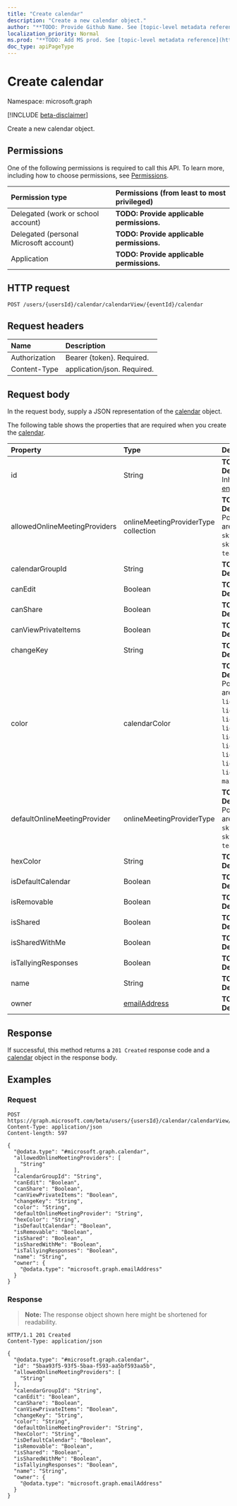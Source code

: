 ```yaml
---
title: "Create calendar"
description: "Create a new calendar object."
author: "**TODO: Provide Github Name. See [topic-level metadata reference](https://msgo.azurewebsites.net/add/document/guidelines/metadata.html#topic-level-metadata)**"
localization_priority: Normal
ms.prod: "**TODO: Add MS prod. See [topic-level metadata reference](https://msgo.azurewebsites.net/add/document/guidelines/metadata.html#topic-level-metadata)**"
doc_type: apiPageType
---
```


# Create calendar
Namespace: microsoft.graph

[!INCLUDE [beta-disclaimer](../../includes/beta-disclaimer.md)]

Create a new calendar object.

## Permissions
One of the following permissions is required to call this API. To learn more, including how to choose permissions, see [Permissions](/graph/permissions-reference).

|Permission type|Permissions (from least to most privileged)|
|:---|:---|
|Delegated (work or school account)|**TODO: Provide applicable permissions.**|
|Delegated (personal Microsoft account)|**TODO: Provide applicable permissions.**|
|Application|**TODO: Provide applicable permissions.**|

## HTTP request

<!-- {
  "blockType": "ignored"
}
-->
``` http
POST /users/{usersId}/calendar/calendarView/{eventId}/calendar
```

## Request headers
|Name|Description|
|:---|:---|
|Authorization|Bearer {token}. Required.|
|Content-Type|application/json. Required.|

## Request body
In the request body, supply a JSON representation of the [calendar](../resources/calendar.md) object.

The following table shows the properties that are required when you create the [calendar](../resources/calendar.md).

|Property|Type|Description|
|:---|:---|:---|
|id|String|**TODO: Add Description** Inherited from [entity](../resources/entity.md)|
|allowedOnlineMeetingProviders|onlineMeetingProviderType collection|**TODO: Add Description**. Possible values are: `unknown`, `skypeForBusiness`, `skypeForConsumer`, `teamsForBusiness`.|
|calendarGroupId|String|**TODO: Add Description**|
|canEdit|Boolean|**TODO: Add Description**|
|canShare|Boolean|**TODO: Add Description**|
|canViewPrivateItems|Boolean|**TODO: Add Description**|
|changeKey|String|**TODO: Add Description**|
|color|calendarColor|**TODO: Add Description**. Possible values are: `auto`, `lightBlue`, `lightGreen`, `lightOrange`, `lightGray`, `lightYellow`, `lightTeal`, `lightPink`, `lightBrown`, `lightRed`, `maxColor`.|
|defaultOnlineMeetingProvider|onlineMeetingProviderType|**TODO: Add Description**. Possible values are: `unknown`, `skypeForBusiness`, `skypeForConsumer`, `teamsForBusiness`.|
|hexColor|String|**TODO: Add Description**|
|isDefaultCalendar|Boolean|**TODO: Add Description**|
|isRemovable|Boolean|**TODO: Add Description**|
|isShared|Boolean|**TODO: Add Description**|
|isSharedWithMe|Boolean|**TODO: Add Description**|
|isTallyingResponses|Boolean|**TODO: Add Description**|
|name|String|**TODO: Add Description**|
|owner|[emailAddress](../resources/emailaddress.md)|**TODO: Add Description**|



## Response

If successful, this method returns a `201 Created` response code and a [calendar](../resources/calendar.md) object in the response body.

## Examples

### Request
<!-- {
  "blockType": "request",
  "name": "create_calendar_from_"
}
-->
``` http
POST https://graph.microsoft.com/beta/users/{usersId}/calendar/calendarView/{eventId}/calendar
Content-Type: application/json
Content-length: 597

{
  "@odata.type": "#microsoft.graph.calendar",
  "allowedOnlineMeetingProviders": [
    "String"
  ],
  "calendarGroupId": "String",
  "canEdit": "Boolean",
  "canShare": "Boolean",
  "canViewPrivateItems": "Boolean",
  "changeKey": "String",
  "color": "String",
  "defaultOnlineMeetingProvider": "String",
  "hexColor": "String",
  "isDefaultCalendar": "Boolean",
  "isRemovable": "Boolean",
  "isShared": "Boolean",
  "isSharedWithMe": "Boolean",
  "isTallyingResponses": "Boolean",
  "name": "String",
  "owner": {
    "@odata.type": "microsoft.graph.emailAddress"
  }
}
```


### Response
>**Note:** The response object shown here might be shortened for readability.
<!-- {
  "blockType": "response",
  "truncated": true,
  "@odata.type": "microsoft.graph.calendar"
}
-->
``` http
HTTP/1.1 201 Created
Content-Type: application/json

{
  "@odata.type": "#microsoft.graph.calendar",
  "id": "5baa93f5-93f5-5baa-f593-aa5bf593aa5b",
  "allowedOnlineMeetingProviders": [
    "String"
  ],
  "calendarGroupId": "String",
  "canEdit": "Boolean",
  "canShare": "Boolean",
  "canViewPrivateItems": "Boolean",
  "changeKey": "String",
  "color": "String",
  "defaultOnlineMeetingProvider": "String",
  "hexColor": "String",
  "isDefaultCalendar": "Boolean",
  "isRemovable": "Boolean",
  "isShared": "Boolean",
  "isSharedWithMe": "Boolean",
  "isTallyingResponses": "Boolean",
  "name": "String",
  "owner": {
    "@odata.type": "microsoft.graph.emailAddress"
  }
}
```

